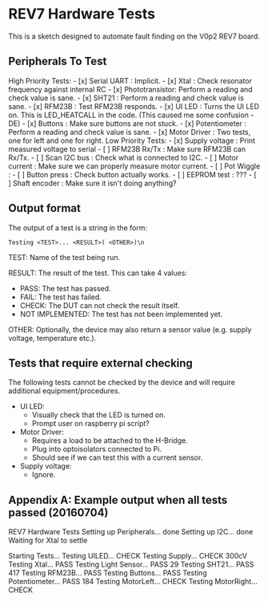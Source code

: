 # REV7 Hardware Tests
This is a sketch designed to automate fault finding on the V0p2 REV7 board.

## Peripherals To Test
High Priority Tests:
    - [x] Serial UART    : Implicit.
    - [x] Xtal           : Check resonator frequency against internal RC
    - [x] Phototransistor: Perform a reading and check value is sane.
    - [x] SHT21          : Perform a reading and check value is sane.
    - [x] RFM23B         : Test RFM23B responds.
    - [x] UI LED         : Turns the UI LED on. This is LED_HEATCALL in the code. (This caused me some confusion - DE)
    - [x] Buttons        : Make sure buttons are not stuck.
    - [x] Potentiometer  : Perform a reading and check value is sane.
    - [x] Motor Driver   : Two tests, one for left and one for right.
Low Priority Tests:
    - [x] Supply voltage : Print measured voltage to serial
    - [ ] RFM23B Rx/Tx   : Make sure RFM23B can Rx/Tx.
    - [ ] Scan I2C bus   : Check what is connected to I2C.
    - [ ] Motor current  : Make sure we can properly measure motor current.
    - [ ] Pot Wiggle     : 
    - [ ] Button press   : Check button actually works.
    - [ ] EEPROM test    : ???
    - [ ] Shaft encoder  : Make sure it isn't doing anything?


## Output format
The output of a test is a string in the form:
```
Testing <TEST>... <RESULT>( <OTHER>)\n
```

TEST: Name of the test being run.

RESULT:  The result of the test. This can take 4 values:
- PASS:  The test has passed.
- FAIL:  The test has failed.
- CHECK: The DUT can not check the result itself.
- NOT IMPLEMENTED: The test has not been implemented yet.

OTHER:   Optionally, the device may also return a sensor value (e.g. supply voltage, temperature etc.).

## Tests that require external checking
The following tests cannot be checked by the device and will require additional equipment/procedures.
- UI LED:
    - Visually check that the LED is turned on.
    - Prompt user on raspberry pi script?
- Motor Driver:
    - Requires a load to be attached to the H-Bridge.
    - Plug into optoisolators connected to Pi.
    - Should see if we can test this with a current sensor.
- Supply voltage:
    - Ignore.

## Appendix A: Example output when all tests passed (20160704)

REV7 Hardware Tests
Setting up Peripherals... done
Setting up I2C... done
Waiting for Xtal to settle


Starting Tests...
Testing UILED... CHECK
Testing Supply... CHECK 300cV
Testing Xtal... PASS
Testing Light Sensor... PASS 29
Testing SHT21... PASS 417
Testing RFM23B... PASS
Testing Buttons... PASS
Testing Potentiometer... PASS 184
Testing MotorLeft... CHECK
Testing MotorRight... CHECK

